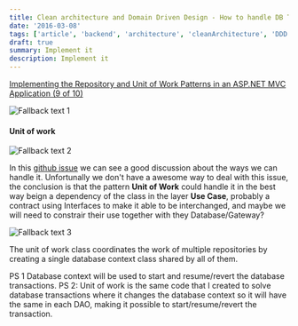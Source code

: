 ```yaml
---
title: Clean architecture and Domain Driven Design - How to handle DB Transactions
date: '2016-03-08'
tags: ['article', 'backend', 'architecture', 'cleanArchitecture', 'DDD', 'domainDrivenDesign', 'transaction', 'unitOfWork', 'read', 'withResume']
draft: true
summary: Implement it
description: Implement it
---
```



[Implementing the Repository and Unit of Work Patterns in an ASP.NET MVC Application (9 of 10)](https://learn.microsoft.com/en-us/aspnet/mvc/overview/older-versions/getting-started-with-ef-5-using-mvc-4/implementing-the-repository-and-unit-of-work-patterns-in-an-asp-net-mvc-application)

![Fallback text 1](/static/assets/pasted-image-20230101191301.png)


#### Unit of work

![Fallback text 2](/static/assets/pasted-image-20230107145519.png)


In this [github issue](https://github.com/mattia-battiston/clean-architecture-example/issues/1) we can see a good discussion about the ways we can handle it. Unfortunally we don't have a awesome way to deal with this issue, the conclusion is that the pattern **Unit of Work** could handle it in the best way beign a dependency of the class in the layer **Use Case**, probably a contract using Interfaces to make it able to be interchanged, and maybe we will need to constrair their use together with they Database/Gateway?

![Fallback text 3](/static/assets/pasted-image-20230107181621.png)


The unit of work class coordinates the work of multiple repositories by creating a single database context class shared by all of them.

PS 1 Database context will be used to start and resume/revert the database transactions.
PS 2: Unit of work is the same code that I created to solve database transactions where it changes the database context so it will have the same in each DAO, making it possible to start/resume/revert the transaction.

